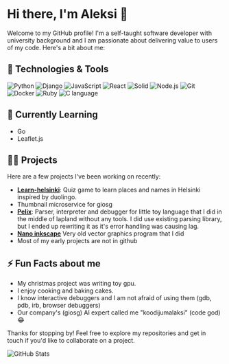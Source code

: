 # Hi there, I'm Aleksi 👋

Welcome to my GitHub profile! I'm a self-taught software developer with university background and I am passionate about delivering value to users of my code. Here's a bit about me:

## 🔧 Technologies & Tools

![Python](https://img.shields.io/badge/Python-3776AB?style=for-the-badge&logo=python&logoColor=white)
![Django](https://img.shields.io/badge/Django-0C4B33?style=for-the-badge&logo=django&logoColor=white)
![JavaScript](https://img.shields.io/badge/JavaScript-F7DF1E?style=for-the-badge&logo=javascript&logoColor=black)
![React](https://img.shields.io/badge/React-20232A?style=for-the-badge&logo=react&logoColor=61DAFB)
![Solid](https://img.shields.io/badge/Solid-0c8ee7?style=for-the-badge&logo=solid&logoColor=white)
![Node.js](https://img.shields.io/badge/Node.js-339933?style=for-the-badge&logo=nodedotjs&logoColor=white)
![Git](https://img.shields.io/badge/Git-F05032?style=for-the-badge&logo=git&logoColor=white)
![Docker](https://img.shields.io/badge/Docker-2496ED?style=for-the-badge&logo=docker&logoColor=white)
![Ruby](https://img.shields.io/badge/Ruby-CC342D?style=for-the-badge&logo=ruby&logoColor=white)
![C language](https://img.shields.io/badge/Language-a9bacd?style=for-the-badge&logo=c&logoColor=white)

## 🌱 Currently Learning

- Go
- Leaflet.js

## 👨‍💻 Projects

Here are a few projects I've been working on recently:

- **[Learn-helsinki](https://github.com/Salmela/learn-helsinki)**: Quiz game to learn places and names in Helsinki inspired by duolingo.
- Thumbnail microservice for giosg
- **[Pelix](https://salmela.dev/demoes/pelix/)**: Parser, interpreter and debugger for little toy language that I did in the middle of lapland without any tools. I did use existing parsing library, but I ended up rewriting it as it's error handling was causing lag.
- **[Nano inkscape](https://salmela.dev/demoes/nano_inkscape/draw.htm)** Very old vector graphics program that I did
- Most of my early projects are not in github

## ⚡ Fun Facts about me

- My christmas project was writing toy gpu.
- I enjoy cooking and baking cakes.
- I know interactive debuggers and I am not afraid of using them (gdb, pdb, irb, browser debuggers)
- Our company's (giosg) AI expert called me "koodijumalaksi" (code god) 😂

Thanks for stopping by! Feel free to explore my repositories and get in touch if you'd like to collaborate on a project.

![GitHub Stats](https://github-readme-stats.vercel.app/api?username=Salmela&show_icons=true&theme=radical)
